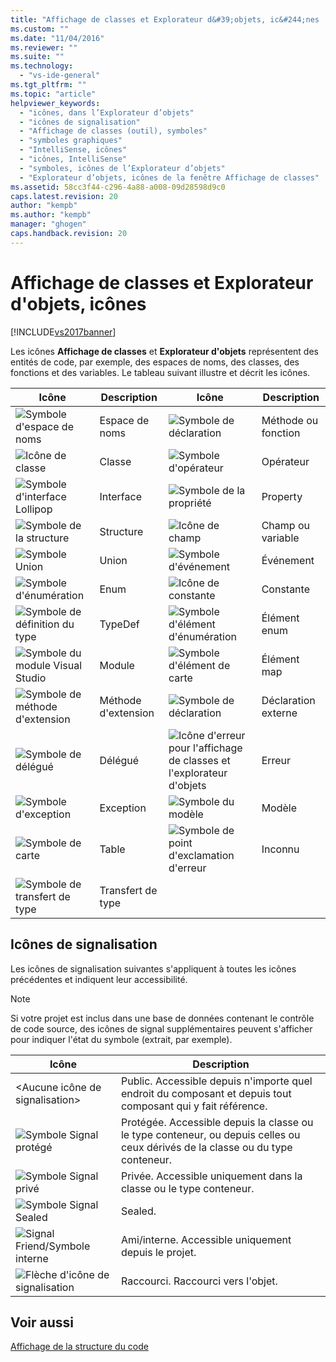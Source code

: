 ```yaml
---
title: "Affichage de classes et Explorateur d&#39;objets, ic&#244;nes | Microsoft Docs"
ms.custom: ""
ms.date: "11/04/2016"
ms.reviewer: ""
ms.suite: ""
ms.technology: 
  - "vs-ide-general"
ms.tgt_pltfrm: ""
ms.topic: "article"
helpviewer_keywords: 
  - "icônes, dans l’Explorateur d’objets"
  - "icônes de signalisation"
  - "Affichage de classes (outil), symboles"
  - "symboles graphiques"
  - "IntelliSense, icônes"
  - "icônes, IntelliSense"
  - "symboles, icônes de l’Explorateur d’objets"
  - "Explorateur d’objets, icônes de la fenêtre Affichage de classes"
ms.assetid: 58cc3f44-c296-4a88-a008-09d28598d9c0
caps.latest.revision: 20
author: "kempb"
ms.author: "kempb"
manager: "ghogen"
caps.handback.revision: 20
---
```

# Affichage de classes et Explorateur d&#39;objets, ic&#244;nes
[!INCLUDE[vs2017banner](../code-quality/includes/vs2017banner.md)]

Les icônes **Affichage de classes** et **Explorateur d'objets** représentent des entités de code, par exemple, des espaces de noms, des classes, des fonctions et des variables.  Le tableau suivant illustre et décrit les icônes.  
  
|Icône|Description|Icône|Description|  
|-----------|-----------------|-----------|-----------------|  
|![Symbole d'espace de noms](~/docs/ide/media/vxnamespace_icon.gif "vxNamespace\_Icon")|Espace de noms|![Symbole de déclaration](~/docs/ide/media/vxmethod_icon.gif "vxMethod\_Icon")|Méthode ou fonction|  
|![Icône de classe](~/docs/ide/media/vxclass_icon.gif "vxClass\_Icon")|Classe|![Symbole d'opérateur](~/docs/ide/media/vxoperator_icon.gif "vxOperator\_Icon")|Opérateur|  
|![Symbole d'interface Lollipop](~/docs/ide/media/vxinterface_icon.gif "vxInterface\_Icon")|Interface|![Symbole de la propriété](~/docs/ide/media/vxproperty_icon.gif "vxProperty\_Icon")|Property|  
|![Symbole de la structure](~/docs/ide/media/vxstruct_icon.gif "vxStruct\_Icon")|Structure|![Icône de champ](~/docs/ide/media/vxfield_icon.gif "vxField\_Icon")|Champ ou variable|  
|![Symbole Union](~/docs/ide/media/vxunion_icon.gif "vxUnion\_Icon")|Union|![Symbole d'événement](~/docs/ide/media/vxevent_icon.gif "vxEvent\_Icon")|Événement|  
|![Symbole d'énumération](~/docs/ide/media/vxenum_icon.gif "vxEnum\_Icon")|Enum|![Icône de constante](~/docs/ide/media/vxconstant_icon.gif "vxConstant\_Icon")|Constante|  
|![Symbole de définition du type](~/docs/ide/media/vxtypedef_icon.gif "vxTypeDef\_Icon")|TypeDef|![Symbole d'élément d'énumération](~/docs/ide/media/vxenumitem_icon.gif "vxEnumItem\_Icon")|Élément enum|  
|![Symbole du module Visual Studio](~/docs/ide/media/vxmodule_icon.gif "vxModule\_Icon")|Module|![Symbole d'élément de carte](~/docs/ide/media/vxmapitem_icon.gif "vxMapItem\_Icon")|Élément map|  
|![Symbole de méthode d'extension](~/docs/ide/media/extensionmethod.gif "ExtensionMethod")|Méthode d'extension|![Symbole de déclaration](~/docs/ide/media/vxmethod_icon.gif "vxMethod\_Icon")|Déclaration externe|  
|![Symbole de délégué](~/docs/ide/media/vxdelegate_icon.gif "vxDelegate\_Icon")|Délégué|![Icône d'erreur pour l'affichage de classes et l'explorateur d'objets](~/docs/ide/media/erroricon.gif "ErrorIcon")|Erreur|  
|![Symbole d'exception](~/docs/ide/media/vxexception_icon.gif "vxException\_Icon")|Exception|![Symbole du modèle](~/docs/ide/media/vxtemplate_icon.gif "vxTemplate\_Icon")|Modèle|  
|![Symbole de carte](~/docs/ide/media/vxmap_icon.gif "vxMap\_Icon")|Table|![Symbole de point d'exclamation d'erreur](~/docs/ide/media/vxerror_icon.gif "vxError\_Icon")|Inconnu|  
|![Symbole de transfert de type](~/docs/ide/media/ob_type_forward.gif "ob\_type\_forward")|Transfert de type|||  
  
## Icônes de signalisation  
 Les icônes de signalisation suivantes s'appliquent à toutes les icônes précédentes et indiquent leur accessibilité.  
  
> [!NOTE]
>  Si votre projet est inclus dans une base de données contenant le contrôle de code source, des icônes de signal supplémentaires peuvent s'afficher pour indiquer l'état du symbole \(extrait, par exemple\).  
  
|Icône|Description|  
|-----------|-----------------|  
|\<Aucune icône de signalisation\>|Public.  Accessible depuis n'importe quel endroit du composant et depuis tout composant qui y fait référence.|  
|![Symbole Signal protégé](~/docs/ide/media/vxsignal_icon_key.gif "vxSignal\_Icon\_Key")|Protégée.  Accessible depuis la classe ou le type conteneur, ou depuis celles ou ceux dérivés de la classe ou du type conteneur.|  
|![Symbole Signal privé](~/docs/ide/media/vxsignal_icon_lock.gif "vxSignal\_Icon\_Lock")|Privée.  Accessible uniquement dans la classe ou le type conteneur.|  
|![Symbole Signal Sealed](~/docs/ide/media/vxsignal_icon_envelope.gif "vxSignal\_Icon\_Envelope")|Sealed.|  
|![Signal Friend&#47;Symbole interne](~/docs/ide/media/vxsignal_icon_diamond.gif "vxSignal\_Icon\_Diamond")|Ami\/interne.  Accessible uniquement depuis le projet.|  
|![Flèche d'icône de signalisation](~/docs/ide/media/vxsignal_icon_arrow.gif "vxSignal\_Icon\_Arrow")|Raccourci.  Raccourci vers l'objet.|  
  
## Voir aussi  
 [Affichage de la structure du code](../ide/viewing-the-structure-of-code.md)